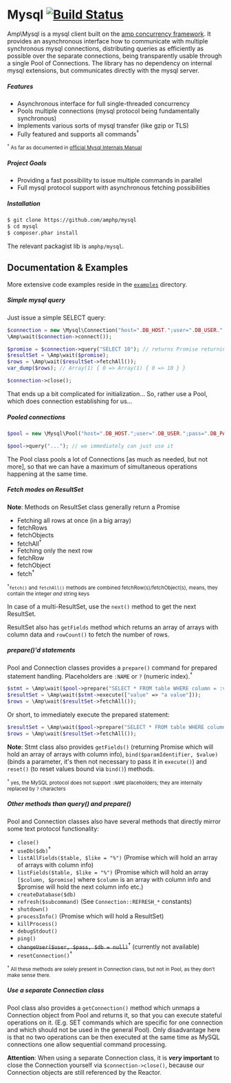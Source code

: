 Mysql [![Build Status](https://travis-ci.org/amphp/mysql.svg?branch=master)](https://travis-ci.org/amphp/mysql)
=====

Amp\Mysql is a mysql client built on the [amp concurrency framework][1]. It provides an asynchronous interface how to communicate with multiple synchronous mysql connections, distributing queries as efficiently as possible over the separate connections, being transparently usable through a single Pool of Connections. The library has no dependency on internal mysql extensions, but communicates directly with the mysql server.

##### Features

 - Asynchronous interface for full single-threaded concurrency
 - Pools multiple connections (mysql protocol being fundamentally synchronous)
 - Implements various sorts of mysql transfer (like gzip or TLS)
 - Fully featured and supports all commands<sup>†</sup>

<small><sup>†</sup> As far as documented in [official Mysql Internals Manual][2]</small>

##### Project Goals

* Providing a fast possibility to issue multiple commands in parallel
* Full mysql protocol support with asynchronous fetching possibilities

##### Installation

```bash
$ git clone https://github.com/amphp/mysql
$ cd mysql
$ composer.phar install
```

The relevant packagist lib is `amphp/mysql`.


Documentation & Examples
------------------------

More extensive code examples reside in the [`examples`](examples) directory.

##### Simple mysql query

Just issue a simple SELECT query:

```php
$connection = new \Mysql\Connection("host=".DB_HOST.";user=".DB_USER.";pass=".DB_PASS);
\Amp\wait($connection->connect());

$promise = $connection->query("SELECT 10"); // returns Promise returning ResultSet
$resultSet = \Amp\wait($promise);
$rows = \Amp\wait($resultSet->fetchAll());
var_dump($rows); // Array(1) { 0 => Array(1) { 0 => 10 } }

$connection->close();
```

That ends up a bit complicated for initialization… So, rather use a Pool, which does connection establishing for us...

##### Pooled connections

```php
$pool = new \Mysql\Pool("host=".DB_HOST.";user=".DB_USER.";pass=".DB_PASS);

$pool->query("..."); // we immediately can just use it
```

The Pool class pools a lot of Connections [as much as needed, but not more], so that we can have a maximum of simultaneous operations happening at the same time.

##### Fetch modes on ResultSet

**Note**: Methods on ResultSet class generally return a Promise

 - Fetching all rows at once (in a big array)
  - fetchRows
  - fetchObjects
  - fetchAll<sup>†</sup>
 - Fetching only the next row
  - fetchRow
  - fetchObject
  - fetch<sup>†</sup>

<small><sup>†</sup>`fetch()` and `fetchAll()` methods are combined fetchRow(s)/fetchObject(s), means, they contain the integer _and_ string keys</small>

In case of a multi-ResultSet, use the `next()` method to get the next ResultSet.

ResultSet also has `getFields` method which returns an array of arrays with column data and `rowCount()` to fetch the number of rows.

##### prepare()'d statements

Pool and Connection classes provides a `prepare()` command for prepared statement handling. Placeholders are `:NAME` or `?` (numeric index).<sup>†</sup>

```php
$stmt = \Amp\wait($pool->prepare("SELECT * FROM table WHERE column = :value"));
$resultSet = \Amp\wait($stmt->execute(["value" => "a value"]));
$rows = \Amp\wait($resultSet->fetchAll());
```
Or short, to immediately execute the prepared statement:
```php
$resultSet = \Amp\wait($pool->prepare("SELECT * FROM table WHERE column = ?", ["a value"]));
$rows = \Amp\wait($resultSet->fetchAll());
```

**Note**: Stmt class also provides `getFields()` (returning Promise which will hold an array of arrays with column info), `bind($paramIdentifier, $value)` (binds a parameter, it's then not necessary to pass it in `execute()`) and `reset()` (to reset values bound via `bind()`) methods.

<small><sup>†</sup> yes, the MySQL protocol does not support `:NAME` placeholders; they are internally replaced by `?` characters</small>

##### Other methods than query() and prepare()

Pool and Connection classes also have several methods that directly mirror some text protocol functionality:

 - `close()`
 - `useDb($db)`<sup>†</sup>
 - `listAllFields($table, $like = "%")` (Promise which will hold an array of arrays with column info)
 - `listFields($table, $like = "%")` (Promise which will hold an array `[$column, $promise]` where `$column` is an array with column info and $promise will hold the next column info etc.)
 - `createDatabase($db)`
 - `refresh($subcommand)` (See `Connection::REFRESH_*` constants)
 - `shutdown()`
 - `processInfo()` (Promise which will hold a ResultSet)
 - `killProcess()`
 - `debugStdout()`
 - `ping()`
 - ~~`changeUser($user, $pass, $db = null)`~~<sup>†</sup> (currently not available)
 - `resetConnection()`<sup>†</sup>

<small><sup>†</sup> All these methods are solely present in Connection class, but not in Pool, as they don't make sense there.</small>

##### Use a separate Connection class

Pool class also provides a `getConnection()` method which unmaps a Connection object from Pool and returns it, so that you can execute stateful operations on it. (E.g. SET commands which are specific for one connection and which should not be used in the general Pool). Only disadvantage here is that no two operations can be then executed at the same time as MySQL connections one allow sequential command processing.

**Attention**: When using a separate Connection class, it is ***very* important** to close the Connection yourself via `$connection->close()`, because our Connection objects are still referenced by the Reactor.


  [1]: https://github.com/amphp/amp
  [2]: https://dev.mysql.com/doc/internals/en/client-server-protocol.html